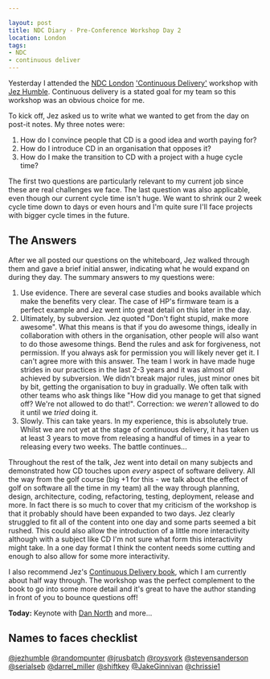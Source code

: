 ```yaml
---

layout: post
title: NDC Diary - Pre-Conference Workshop Day 2 
location: London
tags:
- NDC
- continuous deliver
---
```


Yesterday I attended the [NDC London](http://ndc-london.com/) ['Continuous Delivery'](http://www.ndc-london.com/pre-conference-workshop/continuous-delivery-workshop/1043) workshop with [Jez Humble](https://twitter.com/jezhumble). Continuous delivery is a stated goal for my team so this workshop was an obvious choice for me.

To kick off, Jez asked us to write what we wanted to get from the day on post-it notes. My three notes were:

1. How do I convince people that CD is a good idea and worth paying for?
1. How do I introduce CD in an organisation that opposes it?
1. How do I make the transition to CD with a project with a huge cycle time?
 
The first two questions are particularly relevant to my current job since these are real challenges we face. The last question was also applicable, even though our current cycle time isn't huge. We want to shrink our 2 week cycle time down to days or even hours and I'm quite sure I'll face projects with bigger cycle times in the future.

<!--excerpt-->

## The Answers ##

After we all posted our questions on the whiteboard, Jez walked through them and gave a brief initial answer, indicating what he would expand on during they day. The summary answers to my questions were:

1. Use evidence. There are several case studies and books available which make the benefits very clear. The case of HP's firmware team is a perfect example and Jez went into great detail on this later in the day.
1. Ultimately, by subversion. Jez quoted "Don't fight stupid, make more awesome". What this means is that if you do awesome things, ideally in collaboration with others in the organisation, other people will also want to do those awesome things. Bend the rules and ask for forgiveness, not permission. If you always ask for permission you will likely never get it. I can't agree more with this answer. The team I work in have made huge strides in our practices in the last 2-3 years and it was almost *all* achieved by subversion. We didn't break major rules, just minor ones bit by bit, getting the organisation to buy in gradually. We often talk with other teams who ask things like "How did you manage to get that signed off? We're not allowed to do that!". Correction: we *weren't* allowed to do it until we *tried* doing it.
1. Slowly. This can take years. In my experience, this is absolutely true. Whilst we are not yet at the stage of continuous delivery, it has taken us at least 3 years to move from releasing a handful of times in a year to releasing every two weeks. The battle continues...

Throughout the rest of the talk, Jez went into detail on many subjects and demonstrated how CD touches upon *every* aspect of software delivery. All the way from the golf course (big +1 for this - we talk about the effect of golf on software all the time in my team) all the way through planning, design, architecture, coding, refactoring, testing, deployment, release and more. In fact there is so much to cover that my criticism of the workshop is that it probably should have been expanded to two days. Jez clearly struggled to fit all of the content into one day and some parts seemed a bit rushed. This could also allow the introduction of a little more interactivity although with a subject like CD I'm not sure what form this interactivity might take. In a one day format I think the content needs some cutting and enough to also allow for some more interactivity.

I also recommend Jez's [Continuous Delivery book](http://www.amazon.co.uk/Continuous-Delivery-Deployment-Automation-Addison-Wesley/dp/0321601912), which I am currently about half way through. The workshop was the perfect complement to the book to go into some more detail and it's great to have the author standing in front of you to bounce questions off!    

**Today:** Keynote with [Dan North](https://twitter.com/tastapod) and more...

## Names to faces checklist

[@jezhumble](https://twitter.com/jezhumble) [@randompunter](https://twitter.com/randompunter) [@jrusbatch](https://twitter.com/jrusbatch) [@roysvork](https://twitter.com/roysvork) [@stevensanderson](https://twitter.com/stevensanderson) [@serialseb](https://twitter.com/serialseb) [@darrel_miller](https://twitter.com/darrel_miller) [@shiftkey](https://twitter.com/shiftkey) [@JakeGinnivan](https://twitter.com/JakeGinnivan) [@chrissie1](https://twitter.com/chrissie1)